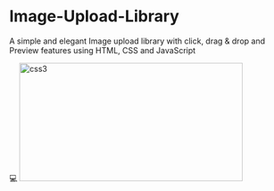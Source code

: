 # Image-Upload-Library

A simple and elegant Image upload library with click, drag &amp; drop and Preview features using HTML, CSS and JavaScript
<br>

💻 [<img src="https://github.com/imhemayatsangin/imhemayatsangin/blob/main/asset/preview.jpg" 
      alt="css3" 
      width="400" 
      height="213"/>](https://imhemayatsangin.github.io/Image-Upload-Library/) <br>
